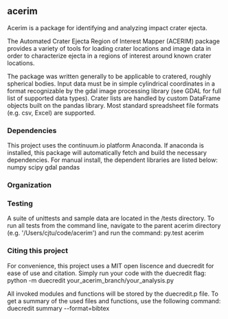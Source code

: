 ## acerim

Acerim is a package for identifying and analyzing impact crater ejecta.

The Automated Crater Ejecta Region of Interest Mapper (ACERIM) package provides
a variety of tools for loading crater locations and image data in order to 
characterize ejecta in a regions of interest around known crater locations. 

The package was written generally to be applicable to cratered, roughly 
spherical bodies. Input data must be in simple cylindrical coordinates in a 
format recognizable by the gdal image processing library (see GDAL for full list
of supported data types). Crater lists are handled by custom DataFrame objects 
built on the pandas library. Most standard spreadsheet file formats (e.g. csv, 
Excel) are supported. 


### Dependencies

This project uses the continuum.io platform Anaconda. If anaconda is installed,
this package will automatically fetch and build the necessary dependencies.
For manual install, the dependent libraries are listed below:
	numpy
	scipy
	gdal
	pandas


### Organization



### Testing

A suite of unittests and sample data are located in the /tests directory. To
run all tests from the command line, navigate to the parent acerim directory
(e.g. '/Users/cjtu/code/acerim') and run the command:
	py.test acerim


### Citing this project

For convenience, this project uses a MIT open liscence and duecredit for ease
of use and citation. Simply run your code with the duecredit flag:
	python -m duecredit your_acerim_branch/your_analysis.py

All invoked modules and functions will be stored by the duecredit.p file.
To get a summary of the used files and functions, use the following command:
	duecredit summary --format=bibtex